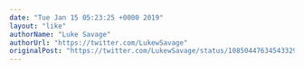 ```yaml
---
date: "Tue Jan 15 05:23:25 +0000 2019"
layout: "like"
authorName: "Luke Savage"
authorUrl: "https://twitter.com/LukewSavage"
originalPost: "https://twitter.com/LukewSavage/status/1085044763454332933"
---
```

